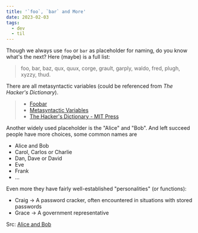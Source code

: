 ```yaml
---
title: '`foo`, `bar` and More'
date: 2023-02-03
tags:
  - dev
  - til
---
```


Though we always use `foo` or `bar` as placeholder for naming, do you know
what's the next? Here (maybe) is a full list:

> foo, bar, baz, qux, quux, corge, grault, garply, waldo, fred, plugh, xyzzy,
> thud.

There are all metasyntactic variables (could be referenced from _The Hacker's
Dictionary_).

> - [Foobar](https://en.wikipedia.org/wiki/Foobar)
> - [Metasyntactic Variables](https://en.wikipedia.org/wiki/Metasyntactic_variable)
> - [The Hacker's Dictionary - MIT Press](http://hackersdictionary.com/html/entry/foo.html)

Another widely used placeholder is the "Alice" and "Bob". And left succeed
people have more choices, some common names are

- Alice and Bob
- Carol, Carlos or Charlie
- Dan, Dave or David
- Eve
- Frank
- ...

Even more they have fairly well-established "personalities" (or functions):

- Craig -> A password cracker, often encountered in situations with stored
  passwords
- Grace -> A government representative

Src: [Alice and Bob](https://en.wikipedia.org/wiki/Alice_and_Bob)
